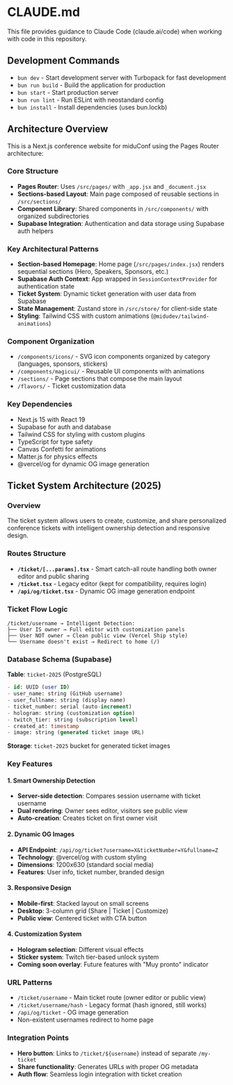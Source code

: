 # CLAUDE.md

This file provides guidance to Claude Code (claude.ai/code) when working with code in this repository.

## Development Commands

- `bun dev` - Start development server with Turbopack for fast development
- `bun run build` - Build the application for production 
- `bun start` - Start production server
- `bun run lint` - Run ESLint with neostandard config
- `bun install` - Install dependencies (uses bun.lockb)

## Architecture Overview

This is a Next.js conference website for miduConf using the Pages Router architecture:

### Core Structure
- **Pages Router**: Uses `/src/pages/` with `_app.jsx` and `_document.jsx`
- **Sections-based Layout**: Main page composed of reusable sections in `/src/sections/`
- **Component Library**: Shared components in `/src/components/` with organized subdirectories
- **Supabase Integration**: Authentication and data storage using Supabase auth helpers

### Key Architectural Patterns
- **Section-based Homepage**: Home page (`/src/pages/index.jsx`) renders sequential sections (Hero, Speakers, Sponsors, etc.)
- **Supabase Auth Context**: App wrapped in `SessionContextProvider` for authentication state
- **Ticket System**: Dynamic ticket generation with user data from Supabase
- **State Management**: Zustand store in `/src/store/` for client-side state
- **Styling**: Tailwind CSS with custom animations (`@midudev/tailwind-animations`)

### Component Organization
- `/components/icons/` - SVG icon components organized by category (languages, sponsors, stickers)
- `/components/magicui/` - Reusable UI components with animations
- `/sections/` - Page sections that compose the main layout
- `/flavors/` - Ticket customization data

### Key Dependencies
- Next.js 15 with React 19
- Supabase for auth and database
- Tailwind CSS for styling with custom plugins
- TypeScript for type safety
- Canvas Confetti for animations
- Matter.js for physics effects
- @vercel/og for dynamic OG image generation

## Ticket System Architecture (2025)

### Overview
The ticket system allows users to create, customize, and share personalized conference tickets with intelligent ownership detection and responsive design.

### Routes Structure
- **`/ticket/[...params].tsx`** - Smart catch-all route handling both owner editor and public sharing
- **`/ticket.tsx`** - Legacy editor (kept for compatibility, requires login)
- **`/api/og/ticket.tsx`** - Dynamic OG image generation endpoint

### Ticket Flow Logic
```
/ticket/username → Intelligent Detection:
├── User IS owner → Full editor with customization panels
├── User NOT owner → Clean public view (Vercel Ship style)  
└── Username doesn't exist → Redirect to home (/)
```

### Database Schema (Supabase)
**Table**: `ticket-2025` (PostgreSQL)
```sql
- id: UUID (user ID)
- user_name: string (GitHub username) 
- user_fullname: string (display name)
- ticket_number: serial (auto-increment)
- hologram: string (customization option)
- twitch_tier: string (subscription level)
- created_at: timestamp
- image: string (generated ticket image URL)
```

**Storage**: `ticket-2025` bucket for generated ticket images

### Key Features

#### 1. Smart Ownership Detection
- **Server-side detection**: Compares session username with ticket username
- **Dual rendering**: Owner sees editor, visitors see public view
- **Auto-creation**: Creates ticket on first owner visit

#### 2. Dynamic OG Images  
- **API Endpoint**: `/api/og/ticket?username=X&ticketNumber=Y&fullname=Z`
- **Technology**: @vercel/og with custom styling
- **Dimensions**: 1200x630 (standard social media)
- **Features**: User info, ticket number, branded design

#### 3. Responsive Design
- **Mobile-first**: Stacked layout on small screens
- **Desktop**: 3-column grid (Share | Ticket | Customize)
- **Public view**: Centered ticket with CTA button

#### 4. Customization System
- **Hologram selection**: Different visual effects
- **Sticker system**: Twitch tier-based unlock system
- **Coming soon overlay**: Future features with "Muy pronto" indicator

### URL Patterns
- `/ticket/username` - Main ticket route (owner editor or public view)
- `/ticket/username/hash` - Legacy format (hash ignored, still works)
- `/api/og/ticket` - OG image generation
- Non-existent usernames redirect to home page

### Integration Points
- **Hero button**: Links to `/ticket/${username}` instead of separate `/my-ticket`
- **Share functionality**: Generates URLs with proper OG metadata
- **Auth flow**: Seamless login integration with ticket creation